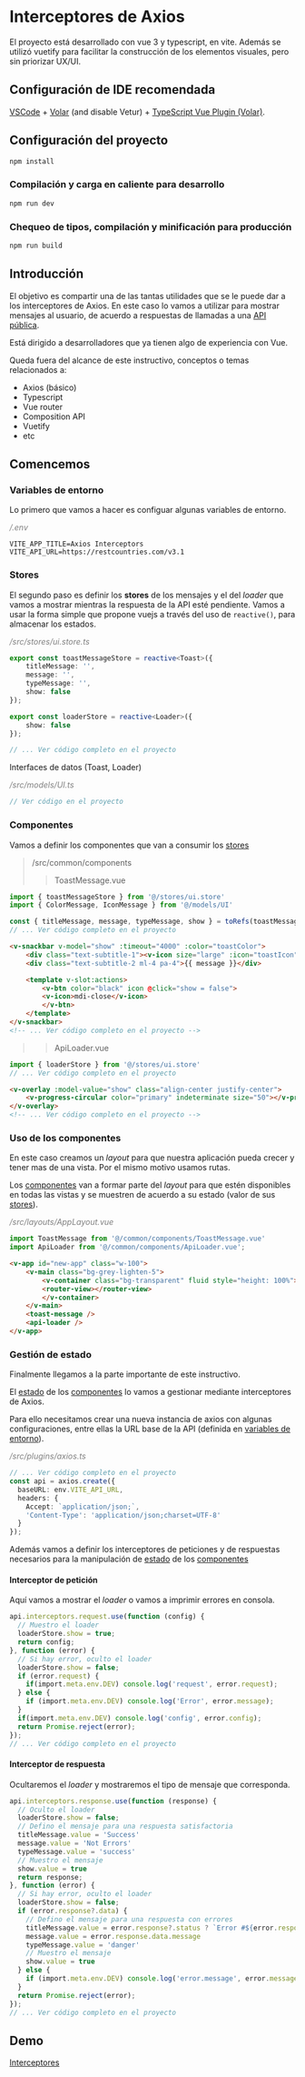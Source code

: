 # Interceptores de Axios

El proyecto está desarrollado con vue 3 y typescript, en vite. Además se utilizó vuetify para facilitar la construcción de los elementos visuales, pero sin priorizar UX/UI.

## Configuración de IDE recomendada

[VSCode](https://code.visualstudio.com/) + [Volar](https://marketplace.visualstudio.com/items?itemName=Vue.volar) (and disable Vetur) + [TypeScript Vue Plugin (Volar)](https://marketplace.visualstudio.com/items?itemName=Vue.vscode-typescript-vue-plugin).

## Configuración del proyecto

```sh
npm install
```

### Compilación y carga en caliente para desarrollo

```sh
npm run dev
```

### Chequeo de tipos, compilación y minificación para producción

```sh
npm run build
```

## Introducción

El objetivo es compartir una de las tantas utilidades que se le puede dar a los interceptores de Axios. 
En este caso lo vamos a utilizar para mostrar mensajes al usuario, de acuerdo a respuestas de llamadas a una [API pública](https://restcountries.com/).

Está dirigido a desarrolladores que ya tienen algo de experiencia con Vue.

Queda fuera del alcance de este instructivo, conceptos o temas relacionados a:
- Axios (básico)
- Typescript
- Vue router
- Composition API
- Vuetify
- etc

## Comencemos

### Variables de entorno

Lo primero que vamos a hacer es configuar algunas variables de entorno.
<p style="color: grey"><em>/.env</em></p>

```env
VITE_APP_TITLE=Axios Interceptors
VITE_API_URL=https://restcountries.com/v3.1
```
### Stores

El segundo paso es definir los **stores** de los mensajes y el del _loader_ que vamos a mostrar mientras la respuesta de la API esté pendiente.
Vamos a usar la forma simple que propone vuejs a través del uso de <code>reactive()</code>, para almacenar los estados.

<p style="color: grey"><em>/src/stores/ui.store.ts</em></p>

```ts
export const toastMessageStore = reactive<Toast>({
	titleMessage: '', 
	message: '', 
	typeMessage: '', 
	show: false
});

export const loaderStore = reactive<Loader>({
	show: false
});

// ... Ver código completo en el proyecto
```
Interfaces de datos (Toast, Loader) 
<p style="color: grey"><em>/src/models/UI.ts</em></p>

```js
// Ver código en el proyecto
```

### Componentes

Vamos a definir los componentes que van a consumir los [stores](#stores)

> /src/common/components
>> ToastMessage.vue <br>
```ts
import { toastMessageStore } from '@/stores/ui.store'
import { ColorMessage, IconMessage } from '@/models/UI'

const { titleMessage, message, typeMessage, show } = toRefs(toastMessageStore)
// ... Ver código completo en el proyecto
```
```html
<v-snackbar v-model="show" :timeout="4000" :color="toastColor">
    <div class="text-subtitle-1"><v-icon size="large" :icon="toastIcon" class="mr-2"> </v-icon>{{ titleMessage }}</div>
    <div class="text-subtitle-2 ml-4 pa-4">{{ message }}</div>

    <template v-slot:actions>
        <v-btn color="black" icon @click="show = false">
        <v-icon>mdi-close</v-icon>
        </v-btn>
    </template>
</v-snackbar>
<!-- ... Ver código completo en el proyecto -->
```
>> ApiLoader.vue
```ts
import { loaderStore } from '@/stores/ui.store'
// ... Ver código completo en el proyecto
```
```html
<v-overlay :model-value="show" class="align-center justify-center">
    <v-progress-circular color="primary" indeterminate size="50"></v-progress-circular>
</v-overlay>
<!-- ... Ver código completo en el proyecto -->
```

### Uso de los componentes

En este caso creamos un _layout_ para que nuestra aplicación pueda crecer y tener mas de una vista. Por el mismo motivo usamos rutas.

Los [componentes](#componentes) van a formar parte del _layout_ para que estén disponibles en todas las vistas y se muestren de acuerdo a su estado (valor de sus [stores](#stores)).

<p style="color: grey"><em>/src/layouts/AppLayout.vue</em></p>

```ts 
import ToastMessage from '@/common/components/ToastMessage.vue'
import ApiLoader from '@/common/components/ApiLoader.vue';
```
```html
<v-app id="new-app" class="w-100">
    <v-main class="bg-grey-lighten-5">
        <v-container class="bg-transparent" fluid style="height: 100%">
        <router-view></router-view>
        </v-container>
    </v-main>
    <toast-message />
    <api-loader />
</v-app>
```

### Gestión de estado

Finalmente llegamos a la parte importante de este instructivo.

El [estado](#stores) de los [componentes](#componentes) lo vamos a gestionar mediante interceptores de Axios.

Para ello necesitamos crear una nueva instancia de axios con algunas configuraciones, entre ellas la URL base de la API (definida en [variables de entorno](#variables-de-entorno)).

<p style="color: grey"><em>/src/plugins/axios.ts</em></p>

```ts
// ... Ver código completo en el proyecto
const api = axios.create({
  baseURL: env.VITE_API_URL,
  headers: {
    Accept: `application/json;`,
    'Content-Type': 'application/json;charset=UTF-8'
  }
});
```
Además vamos a definir los interceptores de peticiones y de respuestas necesarios para la manipulación de [estado](#stores) de los [componentes](#componentes)

#### Interceptor de petición

Aquí vamos a mostrar el _loader_ o vamos a imprimir errores en consola.

```ts
api.interceptors.request.use(function (config) { 
  // Muestro el loader
  loaderStore.show = true;
  return config;
}, function (error) {
  // Si hay error, oculto el loader
  loaderStore.show = false;
  if (error.request) {
    if(import.meta.env.DEV) console.log('request', error.request);
  } else {
    if (import.meta.env.DEV) console.log('Error', error.message);
  }
  if(import.meta.env.DEV) console.log('config', error.config);
  return Promise.reject(error);
});
// ... Ver código completo en el proyecto
```

#### Interceptor de respuesta

Ocultaremos el _loader_ y mostraremos el tipo de mensaje que corresponda.

```ts
api.interceptors.response.use(function (response) {
  // Oculto el loader
  loaderStore.show = false;
  // Defino el mensaje para una respuesta satisfactoria
  titleMessage.value = 'Success'
  message.value = 'Not Errors'
  typeMessage.value = 'success'
  // Muestro el mensaje
  show.value = true
  return response;
}, function (error) {
  // Si hay error, oculto el loader
  loaderStore.show = false;
  if (error.response?.data) {
    // Defino el mensaje para una respuesta con errores
    titleMessage.value = error.response?.status ? `Error #${error.response.status}` : ''
    message.value = error.response.data.message
    typeMessage.value = 'danger'
    // Muestro el mensaje
    show.value = true
  } else {
    if (import.meta.env.DEV) console.log('error.message', error.message);
  }
  return Promise.reject(error);
});
// ... Ver código completo en el proyecto
```

## Demo
[Interceptores](https://federicoromani.github.io/axios-interceptors-dist/)
